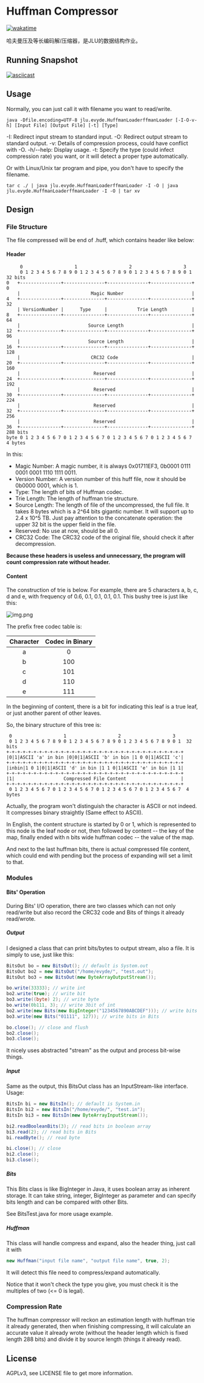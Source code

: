 # Huffman Compressor
[![wakatime](https://wakatime.com/badge/user/6432fad2-333c-4348-a32d-033b64e56426/project/60b88262-9ed7-49f9-bf37-f62f49b86c01.svg)](https://wakatime.com/badge/user/6432fad2-333c-4348-a32d-033b64e56426/project/60b88262-9ed7-49f9-bf37-f62f49b86c01)

哈夫曼压及等长编码解/压缩器，是JLU的数据结构作业。

## Running Snapshot

[![asciicast](https://asciinema.org/a/3EQO9Q1KqSt7RXJxAZJDkozsC.svg)](https://asciinema.org/a/3EQO9Q1KqSt7RXJxAZJDkozsC)

## Usage

Normally, you can just call it with filename you want to read/write.

```shell
java -Dfile.encoding=UTF-8 jlu.evyde.HuffmanLoaderffmanLoader [-I-O-v-h] [Input File] [Output File] [-t] [Type]
```

-I: Redirect input stream to standard input.
-O: Redirect output stream to standard output.
-v: Details of compression process, could have conflict with -O.
-h/--help: Display usage.
-t: Specify the type (could infect compression rate) you want, or it will detect a proper
type automatically.

Or with Linux/Unix tar program and pipe, you don't have to specify the filename.

```shell
tar c ./ | java jlu.evyde.HuffmanLoaderffmanLoader -I -O | java jlu.evyde.HuffmanLoaderffmanLoader -I -O | tar xv
```

## Design

### File Structure

The file compressed will be end of .huff, which contains header like below:

#### Header
```
     0                   1                   2                   3
     0 1 2 3 4 5 6 7 8 9 0 1 2 3 4 5 6 7 8 9 0 1 2 3 4 5 6 7 8 9 0 1  32 bits
0   +---------------+---------------+---------------+---------------+ 0
    |                          Magic Number                         |
4   +---------------+---------------+---------------+---------------+ 32
    | VersionNumber |      Type     |           Trie Length         |
8   +---------------+---------------+---------------+---------------+ 64
    |                         Source Length                         |
12  +---------------+---------------+---------------+---------------+ 96
    |                         Source Length                         |
16  +---------------+---------------+---------------+---------------+ 128
    |                          CRC32 Code                           |
20  +---------------+---------------+---------------+---------------+ 160
    |                           Reserved                            |
24  +---------------+---------------+---------------+---------------+ 192
    |                           Reserved                            |
30  +---------------+---------------+---------------+---------------+ 224
    |                           Reserved                            |
32  +---------------+---------------+---------------+---------------+ 256
    |                           Reserved                            |
36  +---------------+---------------+---------------+---------------+ 288 bits
byte 0 1 2 3 4 5 6 7 0 1 2 3 4 5 6 7 0 1 2 3 4 5 6 7 0 1 2 3 4 5 6 7  4 bytes
```

In this:
- Magic Number: A magic number, it is always 0x01711EF3, 0b0001 0111 0001 0001 1110 1111 0011.
- Version Number: A version number of this huff file, now it should be 0b0000 0001, which is 1.
- Type: The length of bits of Huffman codec.
- Trie Length: The length of huffman trie structure.
- Source Length: The length of file of the uncompressed, the full file. 
It takes 8 bytes which is a 2^64 bits gigantic number. It will support up to 2.4 x 10^5 TB. 
Just pay attention to the concatenate operation: the upper 32 bit is the upper field in the file.
- Reserved: No use at now, should be all 0.
- CRC32 Code: The CRC32 code of the original file, should check it after decompression.

**Because these headers is useless and unnecessary, the program will count compression rate without header.**

#### Content
The construction of trie is below.
For example, there are 5 characters a, b, c, d and e, with frequency of
0.6, 0.1, 0.1, 0.1, 0.1. This bushy tree is just like this:

![img.png](img.png)

The prefix free codec table is:

| Character | Codec in Binary |
|:---------:|:---------------:|
|     a     |        0        |
|     b     |       100       |
|     c     |       101       |
|     d     |       110       |
|     e     |       111       |

In the beginning of content, there is a bit for indicating this leaf is a true leaf,
or just another parent of other leaves.

So, the binary structure of this tree is:
```
 0                   1                   2                   3
 0 1 2 3 4 5 6 7 8 9 0 1 2 3 4 5 6 7 8 9 0 1 2 3 4 5 6 7 8 9 0 1  32 bits
+-+-+-+-+-+-+-+-+-+-+-+-+-+-+-+-+-+-+-+-+-+-+-+-+-+-+-+-+-+-+-+-+
|0|1|ASCII 'a' in bin |0|0|1|ASCII 'b' in bin |1 0 0|1|ASCII 'c'|
+-+-+-+-+-+-+-+-+-+-+-+-+-+-+-+-+-+-+-+-+-+-+-+-+-+-+-+-+-+-+-+-+
|inbin|1 0 1|0|1|ASCII 'd' in bin |1 1 0|1|ASCII 'e' in bin |1 1|
+-+-+-+-+-+-+-+-+-+-+-+-+-+-+-+-+-+-+-+-+-+-+-+-+-+-+-+-+-+-+-+-+
|1|                  Compressed File Content                    |
+-+-+-+-+-+-+-+-+-+-+-+-+-+-+-+-+-+-+-+-+-+-+-+-+-+-+-+-+-+-+-+-+
 0 1 2 3 4 5 6 7 0 1 2 3 4 5 6 7 0 1 2 3 4 5 6 7 0 1 2 3 4 5 6 7  4 bytes
```
Actually, the program won't distinguish the character is ASCII or not indeed.
It compresses binary straightly (Same effect to ASCII).

In English, the content structure is started by 0 or 1, which is represented to
this node is the leaf node or not, then followed by content -- the key of the map,
finally ended with n bits wide huffman codec -- the value of the map.

And next to the last huffman bits, there is actual compressed file content, which could
end with pending but the process of expanding will set a limit to that.

### Modules
#### Bits' Operation

During Bits' I/O operation, there are two classes which can not only read/write but
also record the CRC32 code and Bits of things it already read/wrote.

##### Output
I designed a class that can print bits/bytes to output stream, also a file.
It is simply to use, just like this:

```java
BitsOut bo = new BitsOut(); // default is System.out
BitsOut bo2 = new BitsOut("/home/evyde/", "test.out");
BitsOut bo3 = new BitsOut(new ByteArrayOutputStream());

bo.write(33333); // write int
bo2.write(true); // write bit
bo3.write((byte) 2); // write byte
bo.write(0b111, 3); // write 3bit of int
bo2.write(new Bits(new BigInteger("1234567890ABCDEF"))); // write bits in BigInteger
bo3.write(new Bits("01111", 127)); // write bits in Bits

bo.close(); // close and flush
bo2.close();
bo3.close();
```

It nicely uses abstracted "stream" as the output and process bit-wise things.

##### Input
Same as the output, this BitsOut class has an InputStream-like interface.
Usage:
```java
BitsIn bi = new BitsIn(); // default is System.in
BitsIn bi2 = new BitsIn("/home/evyde/", "test.in");
BitsIn bi3 = new BitsIn(new ByteArrayInputStream());

bi2.readBooleanBits(3); // read bits in boolean array
bi3.read(2); // read bits in Bits
bi.readByte(); // read byte

bi.close(); // close
bi2.close();
bi3.close();
```

##### Bits
This Bits class is like BigInteger in Java, it uses boolean array as inherent storage.
It can take string, integer, BigInteger as parameter and can specify bits length and can be compared with other Bits.

See BitsTest.java for more usage example.

##### Huffman
This class will handle compress and expand, also the header thing, just call it with

```java
new Huffman("input file name", "output file name", true, 2);
```

It will detect this file need to compress/expand automatically.

Notice that it won't check the type you give, you must check it is the multiples of two (<= 0 is legal).

### Compression Rate

The huffman compressor will reckon an estimation length with huffman trie it already generated,
then when finishing compressing, it will calculate an accurate value it already wrote (without the header length 
which is fixed length 288 bits) and divide it by source length (things it already read).

## License

AGPLv3, see LICENSE file to get more information.
